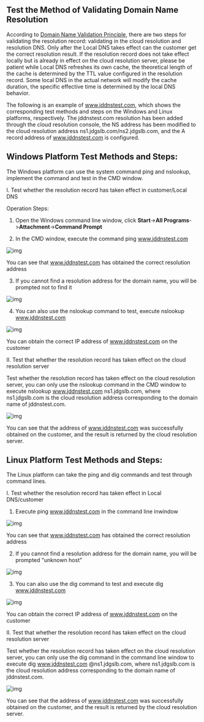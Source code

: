 ## **Test the Method of Validating Domain Name Resolution**

According to [Domain Name Validation Principle](https://github.com/jdcloudcom/cn/blob/edit/documentation/Domain-Name-%26-License/JD-Cloud-DNS/FAQ/Domain-Effect.md), there are two steps for validating the resolution record: validating in the cloud resolution and  resolution DNS. Only after the Local DNS takes effect can the customer get the correct resolution result. If the resolution record does not take effect locally but is already in effect on the cloud resolution server, please be patient while Local DNS refreshes its own cache, the theoretical length of the cache is determined by the TTL value configured in the resolution record. Some local DNS in the actual network will modify the cache duration, the specific effective time is determined by the local DNS behavior.

The following is an example of www.jddnstest.com, which shows the corresponding test methods and steps on the Windows and Linux platforms, respectively. The jddnstest.com resolution has been added through the cloud resolution console, the NS address has been modified to the cloud resolution address ns1.jdgslb.com/ns2.jdgslb.com, and the A record address of www.jddnstest.com is configured.

## **Windows Platform Test Methods and Steps:**

The Windows platform can use the system command ping and nslookup, implement the command and test in the CMD window.

I. Test whether the resolution record has taken effect in customer/Local DNS

Operation Steps:

1. Open the Windows command line window, click **Start**->**All Programs**->**Attachment**->**Command Prompt**

2. In the CMD window, execute the command ping www.jddnstest.com

![img](https://github.com/jdcloudcom/cn/blob/zhangjingfeng1-patch-3-1/image/dns-img/test1.png)

You can see that www.jddnstest.com has obtained the correct resolution address

3. If you cannot find a resolution address for the domain name, you will be prompted not to find it

![img](https://github.com/jdcloudcom/cn/blob/zhangjingfeng1-patch-3-1/image/dns-img/test2.png)

4. You can also use the nslookup command to test, execute nslookup www.jddnstest.com

![img](https://github.com/jdcloudcom/cn/blob/zhangjingfeng1-patch-3-1/image/dns-img/test3.png)

You can obtain the correct IP address of www.jddnstest.com on the customer

II. Test that whether the resolution record has taken effect on the cloud resolution server

Test whether the resolution record has taken effect on the cloud resolution server, you can only use the nslookup command in the CMD window to execute nslookup www.jddnstest.com ns1.jdgslb.com, where ns1.jdgslb.com is the cloud resolution address corresponding to the domain name of jddnstest.com.

![img](https://github.com/jdcloudcom/cn/blob/zhangjingfeng1-patch-3-1/image/dns-img/test4.png)

You can see that the address of www.jddnstest.com was successfully obtained on the customer, and the result is returned by the cloud resolution server.

## **Linux Platform Test Methods and Steps:**

The Linux platform can take the ping and dig commands and test through command lines.

I. Test whether the resolution record has taken effect in Local DNS/customer

1. Execute ping www.jddnstest.com in the command line inwindow

![img](https://github.com/jdcloudcom/cn/blob/zhangjingfeng1-patch-3-1/image/dns-img/test5.png)

You can see that www.jddnstest.com has obtained the correct resolution address

2. If you cannot find a resolution address for the domain name, you will be prompted "unknown host"

![img](https://github.com/jdcloudcom/cn/blob/zhangjingfeng1-patch-3-1/image/dns-img/test6.png)

3. You can also use the dig command to test and execute dig www.jddnstest.com

![img](https://github.com/jdcloudcom/cn/blob/zhangjingfeng1-patch-3-1/image/dns-img/test7.png)

You can obtain the correct IP address of www.jddnstest.com on the customer

II. Test that whether the resolution record has taken effect on the cloud resolution server

Test whether the resolution record has taken effect on the cloud resolution server, you can only use the dig command in the command line window to execute dig www.jddnstest.com @ns1.jdgslb.com, where ns1.jdgslb.com is the cloud resolution address corresponding to the domain name of jddnstest.com.

![img](https://github.com/jdcloudcom/cn/blob/zhangjingfeng1-patch-3-1/image/dns-img/test8.png)

You can see that the address of www.jddnstest.com was successfully obtained on the customer, and the result is returned by the cloud resolution server.
